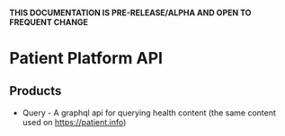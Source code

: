 #### THIS DOCUMENTATION IS PRE-RELEASE/ALPHA AND OPEN TO FREQUENT CHANGE

# Patient Platform API 

## Products
* Query - A graphql api for querying health content (the same content used on https://patient.info)